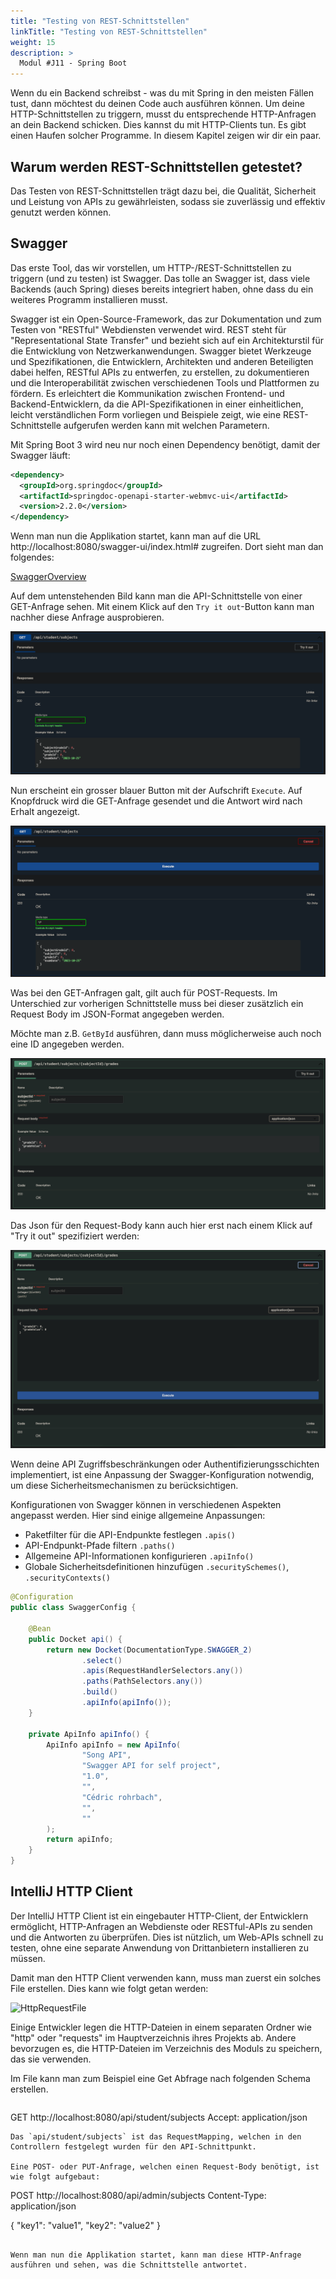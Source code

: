 ```yaml
---
title: "Testing von REST-Schnittstellen"
linkTitle: "Testing von REST-Schnittstellen"
weight: 15
description: >
  Modul #J11 - Spring Boot
---
```


Wenn du ein Backend schreibst - was du mit Spring in den meisten Fällen tust, dann möchtest du deinen Code auch ausführen können.
Um deine HTTP-Schnittstellen zu triggern, musst du entsprechende HTTP-Anfragen an dein Backend schicken. Dies kannst du mit HTTP-Clients tun.
Es gibt einen Haufen solcher Programme. In diesem Kapitel zeigen wir dir ein paar.

## Warum werden REST-Schnittstellen getestet?
Das Testen von REST-Schnittstellen trägt dazu bei, die Qualität, Sicherheit und Leistung von APIs zu gewährleisten, sodass sie zuverlässig und effektiv genutzt werden können.


## Swagger
Das erste Tool, das wir vorstellen, um HTTP-/REST-Schnittstellen zu triggern (und zu testen) ist Swagger.
Das tolle an Swagger ist, dass viele Backends (auch Spring) dieses bereits integriert haben, ohne dass du ein weiteres Programm installieren musst.

Swagger ist ein Open-Source-Framework, das zur Dokumentation und zum Testen von "RESTful" Webdiensten verwendet wird.
REST steht für "Representational State Transfer" und bezieht sich auf ein Architekturstil für die Entwicklung von Netzwerkanwendungen.
Swagger bietet Werkzeuge und Spezifikationen, die Entwicklern, Architekten und anderen Beteiligten dabei helfen, 
RESTful APIs zu entwerfen, zu erstellen, zu dokumentieren und die Interoperabilität zwischen verschiedenen Tools und Plattformen zu fördern. Es erleichtert die Kommunikation zwischen Frontend- und Backend-Entwicklern, da die API-Spezifikationen in einer einheitlichen, leicht verständlichen Form vorliegen und Beispiele zeigt, wie eine REST-Schnittstelle aufgerufen werden kann mit welchen Parametern.

Mit Spring Boot 3 wird neu nur noch einen Dependency benötigt, damit der Swagger läuft:
```xml
<dependency>
  <groupId>org.springdoc</groupId>
  <artifactId>springdoc-openapi-starter-webmvc-ui</artifactId>
  <version>2.2.0</version>
</dependency>
```

Wenn man nun die Applikation startet, kann man auf die URL http://localhost:8080/swagger-ui/index.html# zugreifen. Dort sieht man dan folgendes:

[SwaggerOverview](./java-rest-testing/SwaggerOverview.png)

Auf dem untenstehenden Bild kann man die API-Schnittstelle von einer GET-Anfrage sehen. Mit einem Klick auf den `Try it out`-Button kann man nachher diese Anfrage ausprobieren.

![SwaggerGet](./java-rest-testing/SwaggerGet.png)

Nun erscheint ein grosser blauer Button mit der Aufschrift `Execute`. Auf Knopfdruck wird die GET-Anfrage gesendet und die Antwort wird nach Erhalt angezeigt.

![SwaggerGetTryOut](./java-rest-testing/SwaggerGetTryOut.png)

Was bei den GET-Anfragen galt, gilt auch für POST-Requests. Im Unterschied zur vorherigen Schnittstelle muss bei dieser zusätzlich ein Request Body im JSON-Format angegeben werden.

Möchte man z.B. `GetById` ausführen, dann muss möglicherweise auch noch eine ID angegeben werden.

![SwaggerPost](./java-rest-testing/SwaggerPost.png)

Das Json für den Request-Body kann auch hier erst nach einem Klick auf "Try it out" spezifiziert werden:

![SwaggerPostTryOut](./java-rest-testing/SwaggerPostTryOut.png)

Wenn deine API Zugriffsbeschränkungen oder Authentifizierungsschichten implementiert, ist eine Anpassung der Swagger-Konfiguration notwendig, um diese Sicherheitsmechanismen zu berücksichtigen.

Konfigurationen von Swagger können in verschiedenen Aspekten angepasst werden. Hier sind einige allgemeine Anpassungen:
* Paketfilter für die API-Endpunkte festlegen  `.apis()`
* API-Endpunkt-Pfade filtern `.paths()`
* Allgemeine API-Informationen konfigurieren `.apiInfo()`
* Globale Sicherheitsdefinitionen hinzufügen `.securitySchemes()`, `.securityContexts()`


```java
@Configuration
public class SwaggerConfig {

    @Bean
    public Docket api() {
        return new Docket(DocumentationType.SWAGGER_2)
                .select()
                .apis(RequestHandlerSelectors.any())
                .paths(PathSelectors.any())
                .build()
                .apiInfo(apiInfo());
    }

    private ApiInfo apiInfo() {
        ApiInfo apiInfo = new ApiInfo(
                "Song API",
                "Swagger API for self project",
                "1.0",
                "",
                "Cédric rohrbach",
                "",
                ""
        );
        return apiInfo;
    }
}
```


## IntelliJ HTTP Client
Der IntelliJ HTTP Client ist ein eingebauter HTTP-Client, der Entwicklern ermöglicht, HTTP-Anfragen an Webdienste oder RESTful-APIs zu senden und die Antworten zu überprüfen. 
Dies ist nützlich, um Web-APIs schnell zu testen, ohne eine separate Anwendung von Drittanbietern installieren zu müssen.

Damit man den HTTP Client verwenden kann, muss man zuerst ein solches File erstellen. Dies kann wie folgt getan werden:

![HttpRequestFile](../java-rest-testing/HttpRequestFile.png)

Einige Entwickler legen die HTTP-Dateien in einem separaten Ordner wie "http" oder "requests" im Hauptverzeichnis ihres Projekts ab. Andere bevorzugen es, die HTTP-Dateien im Verzeichnis des Moduls zu speichern, das sie verwenden.

Im File kann man zum Beispiel eine Get Abfrage nach folgenden Schema erstellen.
```http request
```
GET http://localhost:8080/api/student/subjects
Accept: application/json
```
Das `api/student/subjects` ist das RequestMapping, welchen in den Controllern festgelegt wurden für den API-Schnittpunkt.

Eine POST- oder PUT-Anfrage, welchen einen Request-Body benötigt, ist wie folgt aufgebaut:
```
POST http://localhost:8080/api/admin/subjects
Content-Type: application/json

{
  "key1": "value1",
  "key2": "value2"
}
```

Wenn man nun die Applikation startet, kann man diese HTTP-Anfrage ausführen und sehen, was die Schnittstelle antwortet.
